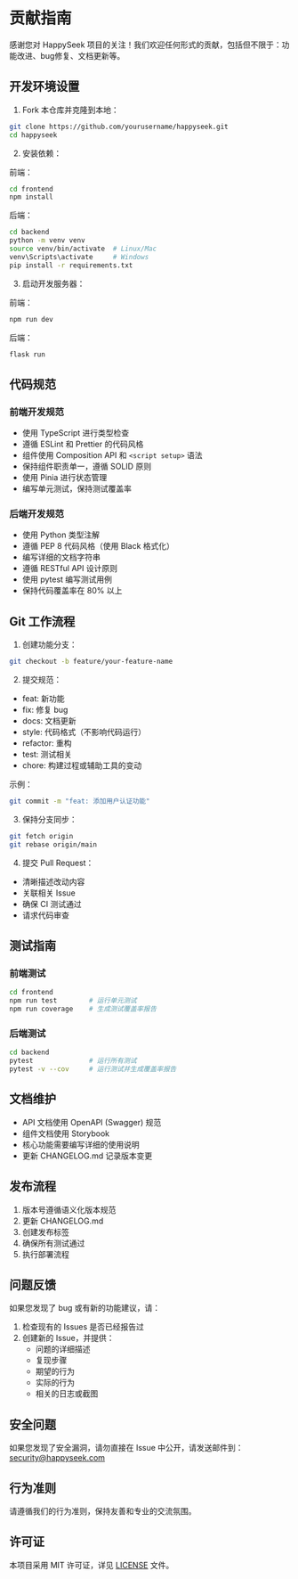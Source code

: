 # 贡献指南

感谢您对 HappySeek 项目的关注！我们欢迎任何形式的贡献，包括但不限于：功能改进、bug修复、文档更新等。

## 开发环境设置

1. Fork 本仓库并克隆到本地：
```bash
git clone https://github.com/yourusername/happyseek.git
cd happyseek
```

2. 安装依赖：

前端：
```bash
cd frontend
npm install
```

后端：
```bash
cd backend
python -m venv venv
source venv/bin/activate  # Linux/Mac
venv\Scripts\activate     # Windows
pip install -r requirements.txt
```

3. 启动开发服务器：

前端：
```bash
npm run dev
```

后端：
```bash
flask run
```

## 代码规范

### 前端开发规范

- 使用 TypeScript 进行类型检查
- 遵循 ESLint 和 Prettier 的代码风格
- 组件使用 Composition API 和 `<script setup>` 语法
- 保持组件职责单一，遵循 SOLID 原则
- 使用 Pinia 进行状态管理
- 编写单元测试，保持测试覆盖率

### 后端开发规范

- 使用 Python 类型注解
- 遵循 PEP 8 代码风格（使用 Black 格式化）
- 编写详细的文档字符串
- 遵循 RESTful API 设计原则
- 使用 pytest 编写测试用例
- 保持代码覆盖率在 80% 以上

## Git 工作流程

1. 创建功能分支：
```bash
git checkout -b feature/your-feature-name
```

2. 提交规范：
- feat: 新功能
- fix: 修复 bug
- docs: 文档更新
- style: 代码格式（不影响代码运行）
- refactor: 重构
- test: 测试相关
- chore: 构建过程或辅助工具的变动

示例：
```bash
git commit -m "feat: 添加用户认证功能"
```

3. 保持分支同步：
```bash
git fetch origin
git rebase origin/main
```

4. 提交 Pull Request：
- 清晰描述改动内容
- 关联相关 Issue
- 确保 CI 测试通过
- 请求代码审查

## 测试指南

### 前端测试

```bash
cd frontend
npm run test        # 运行单元测试
npm run coverage    # 生成测试覆盖率报告
```

### 后端测试

```bash
cd backend
pytest              # 运行所有测试
pytest -v --cov     # 运行测试并生成覆盖率报告
```

## 文档维护

- API 文档使用 OpenAPI (Swagger) 规范
- 组件文档使用 Storybook
- 核心功能需要编写详细的使用说明
- 更新 CHANGELOG.md 记录版本变更

## 发布流程

1. 版本号遵循语义化版本规范
2. 更新 CHANGELOG.md
3. 创建发布标签
4. 确保所有测试通过
5. 执行部署流程

## 问题反馈

如果您发现了 bug 或有新的功能建议，请：

1. 检查现有的 Issues 是否已经报告过
2. 创建新的 Issue，并提供：
   - 问题的详细描述
   - 复现步骤
   - 期望的行为
   - 实际的行为
   - 相关的日志或截图

## 安全问题

如果您发现了安全漏洞，请勿直接在 Issue 中公开，请发送邮件到：security@happyseek.com

## 行为准则

请遵循我们的行为准则，保持友善和专业的交流氛围。

## 许可证

本项目采用 MIT 许可证，详见 [LICENSE](LICENSE) 文件。